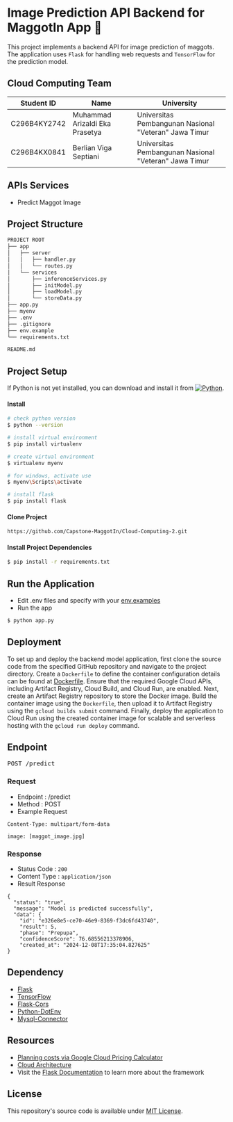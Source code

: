 # Image Prediction API Backend for MaggotIn App 🐛
This project implements a backend API for image prediction of maggots. The application uses `Flask` for handling web requests and `TensorFlow` for the prediction model.

## Cloud Computing Team 
| Student ID | Name | University |
| ------ | ------ | ------ |
|C296B4KY2742| Muhammad Arizaldi Eka Prasetya | Universitas Pembangunan Nasional "Veteran" Jawa Timur|
|C296B4KX0841|Berlian Viga Septiani| Universitas Pembangunan Nasional "Veteran" Jawa Timur|

## APIs Services
- Predict Maggot Image

## Project Structure
```bash
PROJECT ROOT
├── app            
│   ├── server
│   │   ├── handler.py  
│   │   └── routes.py    
│   └── services
│       ├── inferenceServices.py       
│       ├── initModel.py    
│   	├── loadModel.py      
│      	└── storeData.py                                
├── app.py
├── myenv
├── .env                           
├── .gitignore                     
├── env.example                                  
└── requirements.txt                   

README.md
```
## Project Setup
If Python is not yet installed, you can download and install it from [![Python](https://img.shields.io/badge/python-3670A0?style=for-the-badge&logo=python&logoColor=ffdd54)](https://www.python.org).

#### Install
```bash
# check python version
$ python --version

# install virtual environment
$ pip install virtualenv

# create virtual environment
$ virtualenv myenv

# for windows, activate use
$ myenv\Scripts\activate

# install flask
$ pip install flask
```
#### Clone Project

```bash
https://github.com/Capstone-MaggotIn/Cloud-Computing-2.git
```
#### Install Project Dependencies

```bash
$ pip install -r requirements.txt
```
## Run the Application
- Edit .env files and specify with your [env.examples](https://github.com/Capstone-MaggotIn/Cloud-Computing-2/blob/master/env.example)
- Run the app

```bash
$ python app.py
```

## Deployment
To set up and deploy the backend model application, first clone the source code from the specified GitHub repository and navigate to the project directory. Create a `Dockerfile` to define the container configuration details can be found at [Dockerfile](https://github.com/Capstone-MaggotIn/Cloud-Computing-2/blob/master/Dockerfile). Ensure that the required Google Cloud APIs, including Artifact Registry, Cloud Build, and Cloud Run, are enabled. Next, create an Artifact Registry repository to store the Docker image. Build the container image using the `Dockerfile`, then upload it to Artifact Registry using the `gcloud builds submit` command. Finally, deploy the application to Cloud Run using the created container image for scalable and serverless hosting with the `gcloud run deploy` command.

## Endpoint
  <pre>POST /predict</pre>

### Request 
* Endpoint  : /predict
* Method    : POST
* Example Request

```
Content-Type: multipart/form-data

image: [maggot_image.jpg]

```
### Response
* Status Code  : `200`
* Content Type : `application/json`
* Result Response
 
```
{
  "status": "true",
  "message": "Model is predicted successfully",
  "data": {
    "id": "e326e8e5-ce70-46e9-8369-f3dc6fd43740",
    "result": 5,
    "phase": "Prepupa",
    "confidenceScore": 76.68556213378906,
    "created_at": "2024-12-08T17:35:04.827625"
}

```
## Dependency
* [Flask](https://flask.palletsprojects.com/en/stable/)
* [TensorFlow](https://pypi.org/project/tensorflow/)
* [Flask-Cors](https://pypi.org/project/Flask-Cors/)
* [Python-DotEnv](https://pypi.org/project/python-dotenv/)
* [Mysql-Connector](https://pypi.org/project/mysql-connector-python/)

## Resources
* [Planning costs via Google Cloud Pricing Calculator](https://cloud.google.com/products/calculator?hl=en&dl=CjhDaVJtWldGaU16Y3lPUzFqWXpJekxUUTVOR1l0WVdFME5TMHpZelZtWWpBd016Z3lNR1FRQVE9PRAHGiRDRDFBRTI1My1FNjk5LTQ5QjMtOTU3NC1GNURBMkJDMjQ5QUU)
* [Cloud Architecture](https://drive.google.com/file/d/1wp_0DqtgxlcqHYI-55JiAsqNzVaytXrJ/view?usp=sharing)
* Visit the [Flask Documentation](https://flask.palletsprojects.com/en/stable/) to learn more about the framework

## License
This repository's source code is available under [MIT License](https://opensource.org/licenses/MIT).
